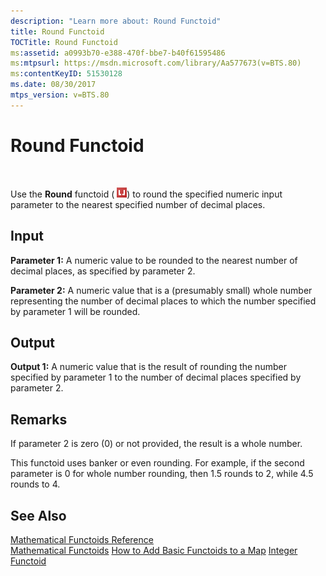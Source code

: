 ```yaml
---
description: "Learn more about: Round Functoid"
title: Round Functoid
TOCTitle: Round Functoid
ms:assetid: a0993b70-e388-470f-bbe7-b40f61595486
ms:mtpsurl: https://msdn.microsoft.com/library/Aa577673(v=BTS.80)
ms:contentKeyID: 51530128
ms.date: 08/30/2017
mtps_version: v=BTS.80
---
```


# Round Functoid

 

Use the **Round** functoid ( ![Icon that represents the Round functoid.](images/Aa577673.ff25c636-ba90-404f-a911-eee519eade0c(BTS.80).jpeg)) to round the specified numeric input parameter to the nearest specified number of decimal places.

## Input

**Parameter 1:** A numeric value to be rounded to the nearest number of decimal places, as specified by parameter 2.

**Parameter 2:** A numeric value that is a (presumably small) whole number representing the number of decimal places to which the number specified by parameter 1 will be rounded.

## Output

**Output 1:** A numeric value that is the result of rounding the number specified by parameter 1 to the number of decimal places specified by parameter 2.

## Remarks

If parameter 2 is zero (0) or not provided, the result is a whole number.

This functoid uses banker or even rounding. For example, if the second parameter is 0 for whole number rounding, then 1.5 rounds to 2, while 4.5 rounds to 4.

## See Also

[Mathematical Functoids Reference](mathematical-functoids-reference.md)  
[Mathematical Functoids](https://msdn.microsoft.com/library/aa559213\(v=bts.80\))  
[How to Add Basic Functoids to a Map](https://msdn.microsoft.com/library/aa560635\(v=bts.80\))  
[Integer Functoid](integer-functoid.md)

